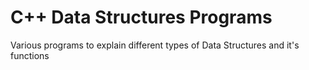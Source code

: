 # C++ Data Structures Programs
        
Various programs to explain different types of Data Structures and it's functions 

